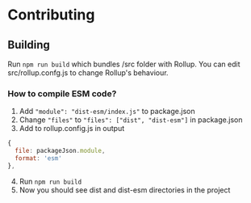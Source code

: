 # Contributing

## Building

Run `npm run build` which bundles /src folder with Rollup. You can edit src/rollup.confg.js to change Rollup's behaviour.

### How to compile ESM code?

1. Add `"module": "dist-esm/index.js"` to package.json
2. Change `"files"` to `"files": ["dist", "dist-esm"]` in package.json
3. Add to rollup.config.js in output
```js
{
  file: packageJson.module,
  format: 'esm'
},
```
4. Run `npm run build`
5. Now you should see dist and dist-esm directories in the project